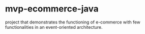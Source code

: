 # mvp-ecommerce-java
project that demonstrates the functioning of e-commerce with few functionalities in an event-oriented architecture.
